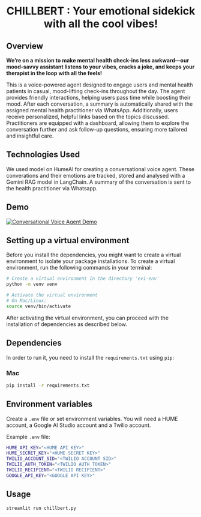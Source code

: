 <div align="center">
  <!-- <img src="https://storage.googleapis.com/hume-public-logos/hume/hume-banner.png"> -->
  <h1>CHILLBERT : Your emotional sidekick with all the cool vibes!</h1>
</div>

## Overview

<p>
  <strong>We’re on a mission to make mental health check-ins less awkward—our mood-savvy assistant listens to your vibes, cracks a joke, and keeps your therapist in the loop with all the feels!</strong>
</p>

This is a voice-powered agent designed to engage users and mental health patients in casual, mood-lifting check-ins throughout the day. The agent provides friendly interactions, helping users pass time while boosting their mood. After each conversation, a summary is automatically shared with the assigned mental health practitioner via WhatsApp. Additionally, users receive personalized, helpful links based on the topics discussed. Practitioners are equipped with a dashboard, allowing them to explore the conversation further and ask follow-up questions, ensuring more tailored and insightful care.

## Technologies Used

We used model on HumeAI for creating a conversational voice agent. These converations and their emotions are tracked, stored and analysed with a Gemini RAG model in LangChain. A summary of the conversation is sent to the health practitioner via Whatsapp.

## Demo
[![Conversational Voice Agent Demo](https://img.youtube.com/vi/oLZIwUN0kR8/0.jpg)](https://youtu.be/oLZIwUN0kR8?si=5sEKzh9diwHg1u-V)



## Setting up a virtual environment 

Before you install the dependencies, you might want to create a virtual environment to isolate your package installations. To create a virtual environment, run the following commands in your terminal:

```bash
# Create a virtual environment in the directory 'evi-env'
python -m venv venv

# Activate the virtual environment
# On Mac/Linux:
source venv/bin/activate
```

After activating the virtual environment, you can proceed with the installation of dependencies as described below.

## Dependencies

In order to run it, you need to install the `requirements.txt` using `pip`:

### Mac

```bash
pip install -r requirements.txt
```


## Environment variables

Create a `.env` file or set environment variables. You will need a HUME account, a Google AI Studio account and a Twilio account.

Example `.env` file:

```bash
HUME_API_KEY="<HUME API KEY>"
HUME_SECRET_KEY="<HUME SECRET KEY>"
TWILIO_ACCOUNT_SID="<TWILIO ACCOUNT SID>"
TWILIO_AUTH_TOKEN="<TWILIO AUTH TOKEN>"
TWILIO_RECIPIENT="<TWILIO RECIPIENT>"
GOOGLE_API_KEY="<GOOGLE API KEY>"
```

## Usage

```bash
streamlit run chillbert.py
```
